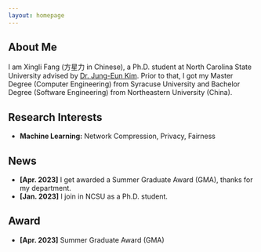 ```yaml
---
layout: homepage
---
```


## About Me

I am Xingli Fang (方星力 in Chinese), a Ph.D. student at North Carolina State University advised by [Dr. Jung-Eun Kim](https://jungeunkim.wordpress.ncsu.edu/). Prior to that, I got my Master Degree (Computer Engineering) from Syracuse University and Bachelor Degree (Software Engineering) from Northeastern University (China).

## Research Interests

- **Machine Learning:** Network Compression, Privacy, Fairness

## News
- **[Apr. 2023]** I get awarded a Summer Graduate Award (GMA), thanks for my department.
- **[Jan. 2023]** I join in NCSU as a Ph.D. student.

## Award
- **[Apr. 2023]** Summer Graduate Award (GMA)